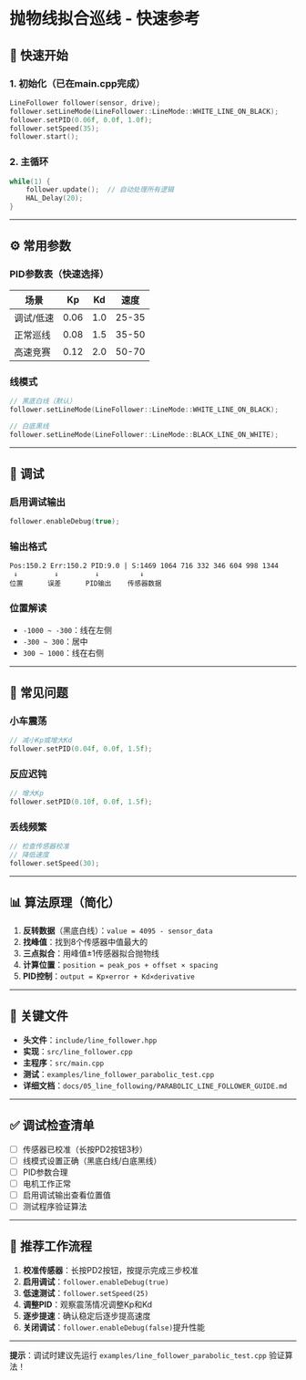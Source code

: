 # 抛物线拟合巡线 - 快速参考

## 🚀 快速开始

### 1. 初始化（已在main.cpp完成）
```cpp
LineFollower follower(sensor, drive);
follower.setLineMode(LineFollower::LineMode::WHITE_LINE_ON_BLACK);
follower.setPID(0.06f, 0.0f, 1.0f);
follower.setSpeed(35);
follower.start();
```

### 2. 主循环
```cpp
while(1) {
    follower.update();  // 自动处理所有逻辑
    HAL_Delay(20);
}
```

---

## ⚙️ 常用参数

### PID参数表（快速选择）

| 场景 | Kp | Kd | 速度 |
|------|----|----|-----|
| 调试/低速 | 0.06 | 1.0 | 25-35 |
| 正常巡线 | 0.08 | 1.5 | 35-50 |
| 高速竞赛 | 0.12 | 2.0 | 50-70 |

### 线模式
```cpp
// 黑底白线（默认）
follower.setLineMode(LineFollower::LineMode::WHITE_LINE_ON_BLACK);

// 白底黑线
follower.setLineMode(LineFollower::LineMode::BLACK_LINE_ON_WHITE);
```

---

## 🔧 调试

### 启用调试输出
```cpp
follower.enableDebug(true);
```

### 输出格式
```
Pos:150.2 Err:150.2 PID:9.0 | S:1469 1064 716 332 346 604 998 1344
 ↓         ↓         ↓          ↓
位置      误差      PID输出    传感器数据
```

### 位置解读
- `-1000 ~ -300`：线在左侧
- `-300 ~ 300`：居中
- `300 ~ 1000`：线在右侧

---

## 🐛 常见问题

### 小车震荡
```cpp
// 减小Kp或增大Kd
follower.setPID(0.04f, 0.0f, 1.5f);
```

### 反应迟钝
```cpp
// 增大Kp
follower.setPID(0.10f, 0.0f, 1.5f);
```

### 丢线频繁
```cpp
// 检查传感器校准
// 降低速度
follower.setSpeed(30);
```

---

## 📊 算法原理（简化）

1. **反转数据**（黑底白线）：`value = 4095 - sensor_data`
2. **找峰值**：找到8个传感器中值最大的
3. **三点拟合**：用峰值±1传感器拟合抛物线
4. **计算位置**：`position = peak_pos + offset × spacing`
5. **PID控制**：`output = Kp×error + Kd×derivative`

---

## 📁 关键文件

- **头文件**：`include/line_follower.hpp`
- **实现**：`src/line_follower.cpp`
- **主程序**：`src/main.cpp`
- **测试**：`examples/line_follower_parabolic_test.cpp`
- **详细文档**：`docs/05_line_following/PARABOLIC_LINE_FOLLOWER_GUIDE.md`

---

## ✅ 调试检查清单

- [ ] 传感器已校准（长按PD2按钮3秒）
- [ ] 线模式设置正确（黑底白线/白底黑线）
- [ ] PID参数合理
- [ ] 电机工作正常
- [ ] 启用调试输出查看位置值
- [ ] 测试程序验证算法

---

## 🎯 推荐工作流程

1. **校准传感器**：长按PD2按钮，按提示完成三步校准
2. **启用调试**：`follower.enableDebug(true)`
3. **低速测试**：`follower.setSpeed(25)`
4. **调整PID**：观察震荡情况调整Kp和Kd
5. **逐步提速**：确认稳定后逐步提高速度
6. **关闭调试**：`follower.enableDebug(false)`提升性能

---

**提示**：调试时建议先运行 `examples/line_follower_parabolic_test.cpp` 验证算法！

